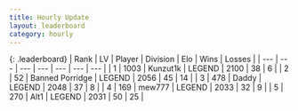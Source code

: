 ```yaml
---
title: Hourly Update
layout: leaderboard
category: hourly
---
```


{: .leaderboard}
| Rank | LV | Player | Division | Elo | Wins | Losses |
| --- | --- | --- | --- | --- | --- | --- |
| <span data-change="0">1</span> | 1003 | <span title="ID: 392407">Kunzut1k</span> | LEGEND | <span data-change="14">2100</span> | <span data-change="2">38</span> | <span data-change="0">6</span> |
| <span data-change="0">2</span> | 52 | <span title="ID: 659170">Banned Porridge</span> | LEGEND | <span data-change="0">2056</span> | <span data-change="0">45</span> | <span data-change="0">14</span> |
| <span data-change="0">3</span> | 478 | <span title="ID: 515615">Daddy</span> | LEGEND | <span data-change="0">2048</span> | <span data-change="0">37</span> | <span data-change="0">8</span> |
| <span data-change="0">4</span> | 169 | <span title="ID: 5578">mew777</span> | LEGEND | <span data-change="0">2033</span> | <span data-change="0">32</span> | <span data-change="0">9</span> |
| <span data-change="0">5</span> | 270 | <span title="ID: 443550">Alt1</span> | LEGEND | <span data-change="0">2031</span> | <span data-change="0">50</span> | <span data-change="0">25</span> |